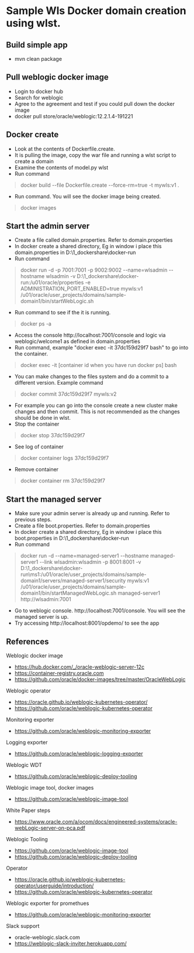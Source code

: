 # Sample Wls Docker domain creation using wlst.

## Build simple app
- mvn clean package

## Pull weblogic docker image
- Login to docker hub
- Search for weblogic
- Agree to the agreement and test if you could pull down the docker image
- docker pull store/oracle/weblogic:12.2.1.4-191221

## Docker create
- Look at the contents of Dockerfile.create.
- It is pulling the image, copy the war file and running a wlst script to create a domain
- Examine the contents of model.py wlst
- Run command 
> docker build --file Dockerfile.create --force-rm=true -t mywls:v1 .
- Run command. You will see the docker image being created.
> docker images  

## Start the admin server

- Create a file called domain.properties. Refer to domain.properties
- In docker create a shared directory, Eg in window i place this domain.properties in D:\\1_dockershare\\docker-run
- Run command 
> docker run -d -p 7001:7001 -p 9002:9002 --name=wlsadmin --hostname wlsadmin -v D:\\1_dockershare\\docker-run:/u01/oracle/properties -e ADMINISTRATION_PORT_ENABLED=true mywls:v1 /u01/oracle/user_projects/domains/sample-domain1/bin/startWebLogic.sh
- Run command to see if the it is running.
> docker ps -a 
- Access the console http://localhost:7001/console and logic via weblogic/welcome1 as defined in domain.properties
- Run command, example "docker exec -it 37dc159d29f7 bash" to go into the container. 
> docker exec -it [container id when you have run docker ps] bash
- You can make changes to the files system and do a commit to a different version. Example command 
> docker commit 37dc159d29f7 mywls:v2
- For example you can go into the console create a new cluster make changes and then commit. This is not recommended as the changes should be done in wlst.
- Stop the container 
> docker stop 37dc159d29f7
- See log of container 
> docker container logs 37dc159d29f7
- Remove container 
>docker container rm  37dc159d29f7


## Start the managed server
- Make sure your admin server is already up and running. Refer to previous steps.
- Create a file boot.properties. Refer to domain.properties
- In docker create a shared directory, Eg in window i place this boot.properties in D:\\1_dockershare\\docker-run
- Run command 
> docker run -d --name=managed-server1 --hostname managed-server1 --link wlsadmin:wlsadmin -p 8001:8001 -v D:\\1_dockershare\\docker-run\\ms1:/u01/oracle/user_projects/domains/sample-domain1/servers/managed-server1/security  mywls:v1 /u01/oracle/user_projects/domains/sample-domain1/bin/startManagedWebLogic.sh managed-server1 http://wlsadmin:7001
- Go to weblogic console. http://localhost:7001/console. You will see the managed server is up.
- Try accessing http://localhost:8001/opdemo/ to see the app

## References

Weblogic docker image
- https://hub.docker.com/_/oracle-weblogic-server-12c
- https://container-registry.oracle.com
- https://github.com/oracle/docker-images/tree/master/OracleWebLogic

Weblogic operator
- https://oracle.github.io/weblogic-kubernetes-operator/
- https://github.com/oracle/weblogic-kubernetes-operator

Monitoring exporter
- https://github.com/oracle/weblogic-monitoring-exporter

Logging exporter
- https://github.com/oracle/weblogic-logging-exporter

Weblogic WDT
- https://github.com/oracle/weblogic-deploy-tooling

Weblogic image tool, docker images
- https://github.com/oracle/weblogic-image-tool

White Paper steps
- https://www.oracle.com/a/ocom/docs/engineered-systems/oracle-webLogic-server-on-pca.pdf

Weblogic Tooling
- https://github.com/oracle/weblogic-image-tool
- https://github.com/oracle/weblogic-deploy-tooling

Operator
- https://oracle.github.io/weblogic-kubernetes-operator/userguide/introduction/
- https://github.com/oracle/weblogic-kubernetes-operator

Weblogic exporter for promethues
- https://github.com/oracle/weblogic-monitoring-exporter

Slack support
- oracle-weblogic.slack.com
- https://weblogic-slack-inviter.herokuapp.com/



